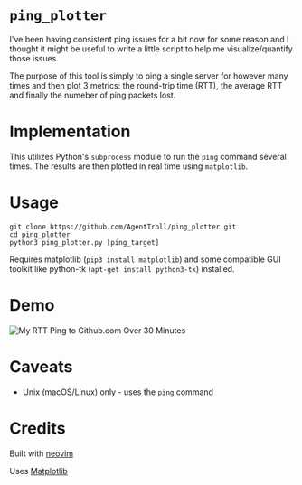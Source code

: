 # `ping_plotter`

I've been having consistent ping issues for a bit now for
some reason and I thought it might be useful to write a
little script to help me visualize/quantify those issues.

The purpose of this tool is simply to ping a single server
for however many times and then plot 3 metrics: the
round-trip time (RTT), the average RTT and finally the
numeber of ping packets lost.

# Implementation

This utilizes Python's `subprocess` module to run the
`ping` command several times. The results are then plotted
in real time using `matplotlib`.

# Usage

``` shell
git clone https://github.com/AgentTroll/ping_plotter.git
cd ping_plotter
python3 ping_plotter.py [ping_target]
```

Requires matplotlib (`pip3 install matplotlib`) and some
compatible GUI toolkit like python-tk (`apt-get install
python3-tk`) installed.

# Demo

![My RTT Ping to Github.com Over 30 Minutes](https://i.postimg.cc/tXdznDCk/11027188-36-Ping.png)

# Caveats

  * Unix (macOS/Linux) only - uses the `ping` command

# Credits

Built with [neovim](https://neovim.io/)

Uses [Matplotlib](https://matplotlib.org/)

